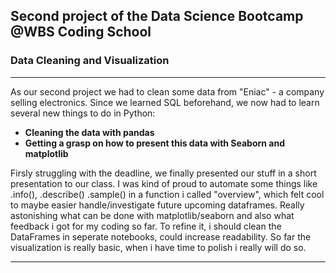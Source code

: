 
## Second project of the Data Science Bootcamp @WBS Coding School
### Data Cleaning and Visualization

---

As our second project we had to clean some data from "Eniac" - a company selling electronics.
Since we learned SQL beforehand, we now had to learn several new things to do in Python:

- **Cleaning the data with pandas**
- **Getting a grasp on how to present this data with Seaborn and matplotlib**

Firsly struggling with the deadline, we finally presented our stuff in a short presentation to our class.
I was kind of proud to automate some things like .info(), .describe() .sample() in a function i called "overview", 
which felt cool to maybe easier handle/investigate future upcoming dataframes. 
Really astonishing what can be done with matplotlib/seaborn and also what feedback i got for my coding so far. To refine it, 
i should clean the DataFrames in seperate notebooks, could increase readability. So far the visualization is really basic,
when i have time to polish i really will do so.

---

